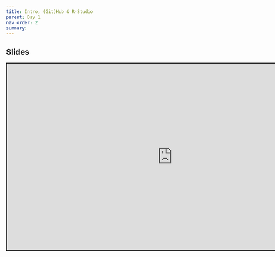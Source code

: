 ```yaml
---
title: Intro, (Git)Hub & R-Studio
parent: Day 1
nav_order: 2
summary: 
---
```



## Slides

<div class="shareagain" style="max-height:900px;">
  <iframe src="https://raw.githack.com/m-freitag/intro-r-polsci/master/_lessons/Slides/Day 1/01_IDE_Git/Intro.html" width="900" height="506.25" style="border:2px solid currentColor;" loading="lazy" allowfullscreen></iframe>
  <script>fitvids('.shareagain', {players: 'iframe'});</script>
</div>

